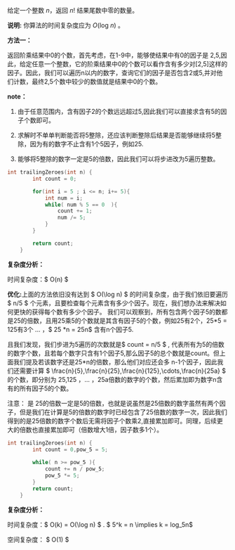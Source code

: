 给定一个整数 *n*，返回 *n*! 结果尾数中零的数量。

**说明:** 你算法的时间复杂度应为 *O*(log *n*) 。



<b>方法一：</b>

返回阶乘结果中0的个数，首先考虑，在1-9中，能够使结果中有0的因子是 2,5,因此，给定任意一个整数，它的阶乘结果中0的个数可以看作含有多少对[2,5]这样的因子。因此，我们可以遍历n以内的数字，查询它们的因子是否包含2或5,并对他们计数，最终2,5个数中较少的数值就是结果中0的个数。

<b>note：</b>

1. 由于任意范围内，含有因子2的个数远远超过5,因此我们可以直接求含有5的因子个数即可。

2. 求解时不单单判断能否将5整除，还应该判断整除后结果是否能够继续将5整除，因为有的数字不止含有1个5因子，例如25.

3. 能够将5整除的数字一定是5的倍数，因此我们可以将步进改为5遍历整数。

```c++
int trailingZeroes(int n) {
        int count = 0;

        for(int i = 5 ; i <= n; i+= 5){
            int num = i;
            while( num % 5 == 0  ){
                count += 1;
                num /= 5;
            }
        }

        return count;
    }
```

<b>复杂度分析：</b>

时间复杂度：$ O(n) $  



<b>优化:</b>上面的方法依旧没有达到 $ O(\log n) $ 的时间复杂度，由于我们依旧要遍历 $ n/5 $ 个元素，且要检查每个元素含有多少个因子。现在，我们想办法来解决如何更快的获得每个数有多少个因子。 我们可以观察到，所有包含两个因子5的数都是25的倍数，且用25乘5的个数就是其含有因子5的个数，例如25有2个，25*5 = 125有3个 ... ，$  25 *n = 25n$ 含有n个因子5.

且我们发现，我们步进为5遍历的次数就是$ count = n/5 $ , 代表所有为5的倍数的数字个数，且若每个数字只含有1个因子5,那么因子5的总个数就是count。但上面我们提及若该数字还是25*n的倍数，那么他们对应还会多 n-1个因子，因此我们还需要计算 $ \frac{n}{5},\frac{n}{25},\frac{n}{125},\cdots,\frac{n}{25a} $ 的个数，即分别为 25,125 ，... ，25a倍数的数字的个数，然后累加即为数字n含有的所有因子5的个数。

注意： 是 25的倍数一定是5的倍数，也就是说虽然是25倍数的数字虽然有两个因子，但是我们在计算是5的倍数的数字时已经包含了25倍数的数字一次，因此我们得到的是25倍数的数字个数后无需将因子个数乘2,直接累加即可。同理，后续更大的倍数也直接累加即可（倍数增大1倍，因子数多1个）。

```c++
int trailingZeroes(int n) {
        int count = 0,pow_5 = 5;
        
        while( n >= pow_5 ){
            count += n / pow_5;
            pow_5 *= 5;
        }
        return count;
    }
```

<b>复杂度分析：</b>

时间复杂度：$ O(k) = O(\log n) $ . $ 5^k = n  \implies k = log_5n$ 

空间复杂度： $ O(1) $   

